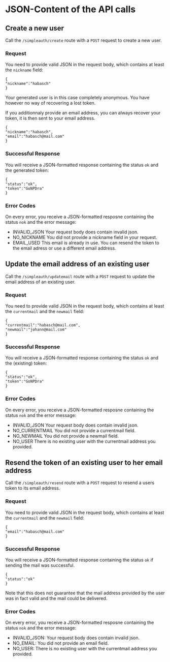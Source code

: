 # JSON-Content of the API calls

## Create a new user

Call the `/simpleauth/create` route with a `POST` request to create a new user.

### Request

You need to provide valid JSON in the request body, which contains at least the `nickname` field:

```
{
"nickname":"habasch"
}
```

Your generated user is in this case completely anonymous. You have however no way of recovering a lost token.

If you additionnaly provide an email address, you can always recover your token, it is then sent to your email address.

```
{
"nickname":"habasch",
"email":"habasch@mail.com"
}
```


### Successful Response

You will receive a JSON-formatted response containing the status `ok` and the generated token:

```
{
"status":"ok",
"token":"GoNPDra"
}
```

### Error Codes

On every error, you receive a JSON-formatted resposne containing the status `nok` and the error message:
- INVALID_JSON Your request body does contain invalid json.
- NO_NICKNAME You did not provide a nickname field in your request.
- EMAIL_USED This email is already in use. You can resend the token to the email adress or use a different email address.





## Update the email address of an existing user

Call the `/simpleauth/updatemail` route with a `POST` request to update the email address of an existing user.

### Request

You need to provide valid JSON in the request body, which contains at least the `currentmail` and the `newmail` field:

```
{
"currentmail":"habasch@mail.com",
"newmail":"johann@mail.com"
}
```


### Successful Response

You will receive a JSON-formatted response containing the status `ok` and the (existing) token:

```
{
"status":"ok",
"token":"GoNPDra"
}
```

### Error Codes

On every error, you receive a JSON-formatted resposne containing the status `nok` and the error message:
- INVALID_JSON Your request body does contain invalid json.
- NO_CURRENTMAIL You did not provide a currentmail field.
- NO_NEWMAIL You did not provide a newmail field.
- NO_USER There is no existing user with the currentmail address you provided.


## Resend the token of an existing user to her email address

Call the `/simpleauth/resend` route with a `POST` request to resend a users token to its email address.

### Request

You need to provide valid JSON in the request body, which contains at least the `currentmail` and the `newmail` field:

```
{
"email":"habasch@mail.com"
}
```


### Successful Response

You will receive a JSON-formatted response containing the status `ok` if sending the mail was successful.

```
{
"status":"ok"
}
```

Note that this does not guarantee that the mail address provided by the user was in fact valid and the mail could be delivered.

### Error Codes

On every error, you receive a JSON-formatted resposne containing the status `nok` and the error message:
- INVALID_JSON: Your request body does contain invalid json.
- NO_EMAIL: You did not provide an email field.
- NO_USER: There is no existing user with the currentmail address you provided.



